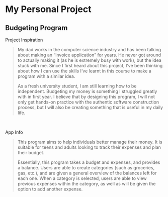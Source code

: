 # My Personal Project

## Budgeting Program

Project Inspiration
>My dad works in the computer science industry and has been talking about making an “invoice application” for years. He never got around to actually making it (as he is extremely busy with work), but the idea stuck with me. Since I first heard about this project, I’ve been thinking about how I can use the skills I’ve learnt in this course to make a program with a similar idea. 
>
>As a fresh university student, I am still learning how to be independent. Budgeting my money is something I struggled greatly with in first year. I believe that by designing this program, I will not only get hands-on practice with the authentic software construction process, but I will also be creating something that is useful in my daily life. 

<br>

App Info
> This program aims to help individuals better manage their money. It is suitable for teens and adults looking to track their expenses and plan their budget.
>
> Essentially, this program takes a budget and expenses, and provides a balance. Users are able to create categories (such as groceries, gas, etc.), and are given a general overview of the balances left for each one. When a category is selected, users are able to view previous expenses within the category, as well as will be given the option to add another expense.

